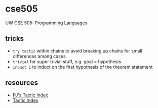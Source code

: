 # cse505
UW CSE 505: Programming Languages

## tricks
- `try tactic` within chains to avoid breaking up chains for
  small differences among cases.
- `trivial` for super trivial stuff, e.g. goal = hypothesis
- `induct 1` to induct on the first hypothesis of the theorem statement

## resources
- [PJ's Tactic Index](https://pjreddie.com/coq-tactics/)
- [Tactic Index](https://coq.inria.fr/refman/coq-tacindex.html)
